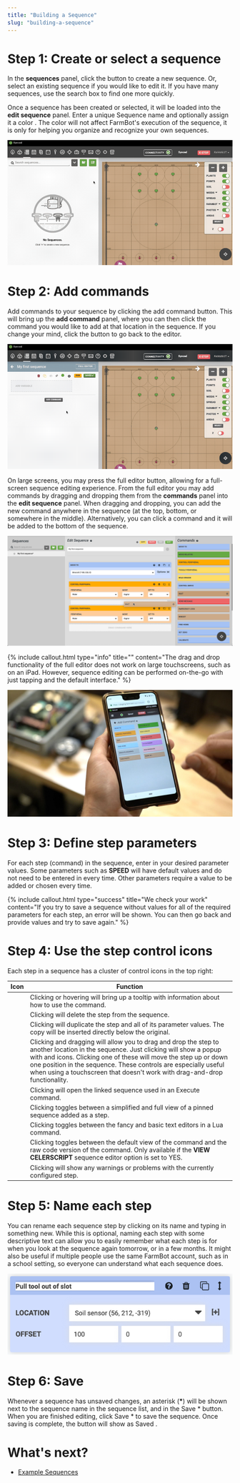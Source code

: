 ```yaml
---
title: "Building a Sequence"
slug: "building-a-sequence"
---
```


# Step 1: Create or select a sequence

In the **sequences** panel, click the <span class="fb-button fb-green"><i class='fa fa-server'></i></span> button to create a new sequence. Or, select an existing sequence if you would like to edit it. If you have many sequences, use the search box to find one more quickly.

Once a sequence has been created or selected, it will be loaded into the **edit sequence** panel. Enter a unique <span class="fb-input">Sequence name</span> and optionally assign it a color <span class="fa fa-circle saucer purple"></span>. The color will not affect FarmBot's execution of the sequence, it is only for helping you organize and recognize your own sequences.

![new sequence](_images/new_sequence.gif)

# Step 2: Add commands

Add commands to your sequence by clicking the <span class="fb-button fb-gray">add command</span> button. This will bring up the **add command** panel, where you can then click the command you would like to add at that location in the sequence. If you change your mind, click the <i class='fa fa-arrow-left'></i> button to go back to the editor.

![add command](_images/add_command.gif)

On large screens, you may press the <span class="fb-button fb-gray">full editor</span> button, allowing for a full-screen sequence editing experience. From the full editor you may add commands by dragging and dropping them from the **commands** panel into the **edit sequence** panel. When dragging and dropping, you can add the new command anywhere in the sequence (at the top, bottom, or somewhere in the middle). Alternatively, you can click a command and it will be added to the bottom of the sequence.

![dragging wait command into sequence](_images/dragging_wait_command_into_sequence.png)

{%
include callout.html
type="info"
title=""
content="The drag and drop functionality of the full editor does not work on large touchscreens, such as on an iPad. However, sequence editing can be performed on-the-go with just tapping and the default interface."
%}

![phone with add command panel open](_images/phone_with_add_command_panel_open.jpeg)

# Step 3: Define step parameters

For each step (command) in the sequence, enter in your desired parameter values. Some parameters such as **SPEED** will have default values and do not need to be entered in every time. Other parameters require a value to be added or chosen every time.

{%
include callout.html
type="success"
title="We check your work"
content="If you try to save a sequence without values for all of the required parameters for each step, an error will be shown. You can then go back and provide values and try to save again."
%}

# Step 4: Use the step control icons

Each step in a sequence has a cluster of control icons in the top right:

|Icon|Function|
|----|--------|
|<i class='fa fa-question-circle'></i>|Clicking or hovering will bring up a tooltip with information about how to use the command.
|<i class='fa fa-trash'></i>|Clicking will delete the step from the sequence.
|<i class='fa fa-clone'></i>|Clicking will duplicate the step and all of its parameter values. The copy will be inserted directly below the original.
|<i class='fa fa-arrows-v'></i>|Clicking and dragging will allow you to drag and drop the step to another location in the sequence. Just clicking will show a popup with <i class='fa fa-arrow-circle-up'></i> and <i class='fa fa-arrow-circle-down'></i> icons. Clicking one of these will move the step up or down one position in the sequence. These controls are especially useful when using a touchscreen that doesn't work with drag-and-drop functionality.
|<i class='fa fa-external-link'></i>|Clicking will open the linked sequence used in an <span class="fb-step fb-execute">Execute</span> command.
|<i class='fa fa-thumb-tack'></i>|Clicking toggles between a simplified and full view of a pinned sequence added as a step.
|<i class='fa fa-font'></i>|Clicking toggles between the fancy and basic text editors in a <span class="fb-step fb-lua">Lua</span> command.
|<i class='fa fa-code'></i>|Clicking toggles between the default view of the command and the raw code version of the command. Only available if the **VIEW CELERSCRIPT** sequence editor option is set to <span class="fb-peripheral-on">YES</span>.
|<i class='fa fa-exclamation-triangle'></i>|Clicking will show any warnings or problems with the currently configured step.

# Step 5: Name each step

You can rename each sequence step by clicking on its name and typing in something new. While this is optional, naming each step with some descriptive text can allow you to easily remember what each step is for when you look at the sequence again tomorrow, or in a few months. It might also be useful if multiple people use the same FarmBot account, such as in a school setting, so everyone can understand what each sequence does.

![custom step name](_images/custom_step_name.png)

# Step 6: Save

Whenever a sequence has unsaved changes, an asterisk (**\***) will be shown next to the sequence name in the sequence list, and in the <span class='fb-button fb-green'>Save \*</span> button. When you are finished editing, click <span class="fb-button fb-green">Save \*</span> to save the sequence. Once saving is complete, the button will show as <span class="fb-button fb-gray">Saved <i class='fa fa-check'></i></span>.

# What's next?

 * [Example Sequences](example-sequences.md)
